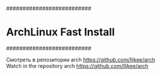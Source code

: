 ##########################
# ArchLinux Fast Install #
##########################


Смотреть в репозитории arch https://github.com/lljkee/arch  
Watch in the repository arch https://github.com/lljkee/arch 

